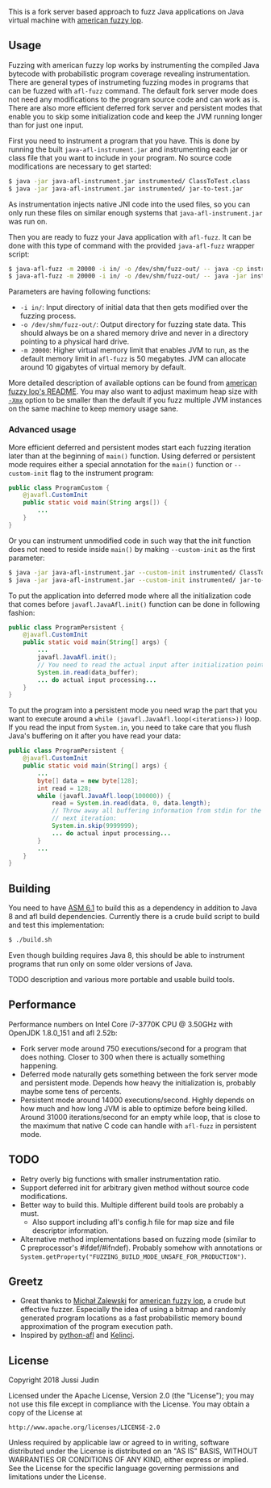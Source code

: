 This is a fork server based approach to fuzz Java applications on Java
virtual machine with
[american fuzzy lop](http://lcamtuf.coredump.cx/afl/).

## Usage

Fuzzing with american fuzzy lop works by instrumenting the compiled
Java bytecode with probabilistic program coverage revealing
instrumentation. There are general types of instrumeting fuzzing modes
in programs that can be fuzzed with `afl-fuzz` command. The default
fork server mode does not need any modifications to the program source
code and can work as is. There are also more efficient deferred fork
server and persistent modes that enable you to skip some
initialization code and keep the JVM running longer than for just one
input.

First you need to instrument a program that you have. This is done by
running the built `java-afl-instrument.jar` and instrumenting each jar
or class file that you want to include in your program. No source code
modifications are necessary to get started:

```bash
$ java -jar java-afl-instrument.jar instrumented/ ClassToTest.class
$ java -jar java-afl-instrument.jar instrumented/ jar-to-test.jar
```

As instrumentation injects native JNI code into the used files, so you
can only run these files on similar enough systems that
`java-afl-instrument.jar` was run on.

Then you are ready to fuzz your Java application with `afl-fuzz`. It
can be done with this type of command with the provided
`java-afl-fuzz` wrapper script:

```bash
$ java-afl-fuzz -m 20000 -i in/ -o /dev/shm/fuzz-out/ -- java -cp instrumented/ ClassToTest
$ java-afl-fuzz -m 20000 -i in/ -o /dev/shm/fuzz-out/ -- java -jar instrumented/jar-to-test.jar
```

Parameters are having following functions:

* `-i in/`: Input directory of initial data that then gets modified
  over the fuzzing process.
* `-o /dev/shm/fuzz-out/`: Output directory for fuzzing state
  data. This should always be on a shared memory drive and never in a
  directory pointing to a physical hard drive.
* `-m 20000`: Higher virtual memory limit that enables JVM to run, as
  the default memory limit in `afl-fuzz` is 50 megabytes. JVM can
  allocate around 10 gigabytes of virtual memory by default.

More detailed description of available options can be found from
[american fuzzy lop's README](http://lcamtuf.coredump.cx/afl/README.txt). You
may also want to adjust maximum heap size with
[`-Xmx`](https://docs.oracle.com/cd/E15523_01/web.1111/e13814/jvm_tuning.htm#PERFM164)
option to be smaller than the default if you fuzz multiple JVM
instances on the same machine to keep memory usage sane.

### Advanced usage

More efficient deferred and persistent modes start each fuzzing
iteration later than at the beginning of `main()` function. Using
deferred or persistent mode requires either a special annotation for
the `main()` function or `--custom-init` flag to the instrument
program:


```java
public class ProgramCustom {
    @javafl.CustomInit
    public static void main(String args[]) {
        ...
    }
}
```

Or you can instrument unmodified code in such way that the init
function does not need to reside inside `main()` by making
`--custom-init` as the first parameter:

```bash
$ java -jar java-afl-instrument.jar --custom-init instrumented/ ClassToTest.class
$ java -jar java-afl-instrument.jar --custom-init instrumented/ jar-to-test.jar
```

To put the application into deferred mode where all the initialization
code that comes before `javafl.JavaAfl.init()` function can be done in
following fashion:

```java
public class ProgramPersistent {
    @javafl.CustomInit
    public static void main(String[] args) {
        ...
        javafl.JavaAfl.init();
        // You need to read the actual input after initialization point.
        System.in.read(data_buffer);
        ... do actual input processing...
    }
}
```

To put the program into a persistent mode you need wrap the part that
you want to execute around a `while (javafl.JavaAfl.loop(<iterations>))`
loop. If you read the input from `System.in`, you need to take care
that you flush Java's buffering on it after you have read your data:

```java
public class ProgramPersistent {
    @javafl.CustomInit
    public static void main(String[] args) {
        ...
        byte[] data = new byte[128];
        int read = 128;
        while (javafl.JavaAfl.loop(100000)) {
            read = System.in.read(data, 0, data.length);
            // Throw away all buffering information from stdin for the
            // next iteration:
            System.in.skip(9999999);
            ... do actual input processing...
        }
        ...
    }
}
```

## Building

You need to have [ASM 6.1](http://asm.ow2.org/) to build this as a
dependency in addition to Java 8 and afl build dependencies. Currently
there is a crude build script to build and test this implementation:

```bash
$ ./build.sh
```

Even though building requires Java 8, this should be able to
instrument programs that run only on some older versions of Java.

TODO description and various more portable and usable build tools.

## Performance

Performance numbers on Intel Core i7-3770K CPU @ 3.50GHz with OpenJDK
1.8.0_151 and afl 2.52b:

* Fork server mode around 750 executions/second for a program that
  does nothing. Closer to 300 when there is actually something
  happening.
* Deferred mode naturally gets something between the fork server mode
  and persistent mode. Depends how heavy the initialization is,
  probably maybe some tens of percents.
* Persistent mode around 14000 executions/second. Highly depends on
  how much and how long JVM is able to optimize before being
  killed. Around 31000 iterations/second for an empty while loop, that
  is close to the maximum that native C code can handle with `afl-fuzz`
  in persistent mode.

## TODO

* Retry overly big functions with smaller instrumentation ratio.
* Support deferred init for arbitrary given method without source code
  modifications.
* Better way to build this. Multiple different build tools are
  probably a must.
  * Also support including afl's config.h file for map size and file
    descriptor information.
* Alternative method implementations based on fuzzing mode (similar to
  C preprocessor's #ifdef/#ifndef). Probably somehow with annotations
  or `System.getProperty("FUZZING_BUILD_MODE_UNSAFE_FOR_PRODUCTION")`.

## Greetz

* Great thanks to [Michał Zalewski](http://lcamtuf.coredump.cx/) for
  [american fuzzy lop](http://lcamtuf.coredump.cx/afl), a crude but
  effective fuzzer. Especially the idea of using a bitmap and randomly
  generated program locations as a fast probabilistic memory bound
  approximation of the program execution path.
* Inspired by [python-afl](http://jwilk.net/software/python-afl) and
  [Kelinci](https://github.com/isstac/kelinci).

## License

Copyright 2018  Jussi Judin

Licensed under the Apache License, Version 2.0 (the "License");
you may not use this file except in compliance with the License.
You may obtain a copy of the License at

    http://www.apache.org/licenses/LICENSE-2.0

Unless required by applicable law or agreed to in writing, software
distributed under the License is distributed on an "AS IS" BASIS,
WITHOUT WARRANTIES OR CONDITIONS OF ANY KIND, either express or implied.
See the License for the specific language governing permissions and
limitations under the License.
